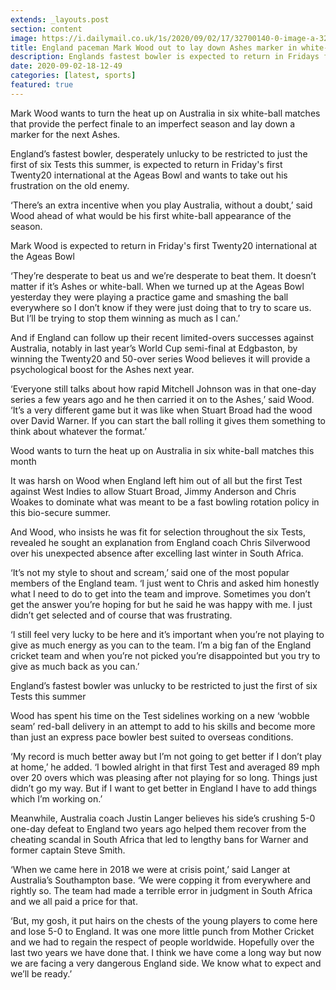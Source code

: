 ```yaml
---
extends: _layouts.post
section: content
image: https://i.dailymail.co.uk/1s/2020/09/02/17/32700140-0-image-a-32_1599065352272.jpg 
title: England paceman Mark Wood out to lay down Ashes marker in white-ball series against Australia 
description: Englands fastest bowler is expected to return in Fridays first Twenty20 international at the Ageas Bowl and wants to take out his frustration on the old enemy. 
date: 2020-09-02-18-12-49 
categories: [latest, sports] 
featured: true 
--- 
```

Mark Wood wants to turn the heat up on Australia in six white-ball matches that provide the perfect finale to an imperfect season and lay down a marker for the next Ashes.

England’s fastest bowler, desperately unlucky to be restricted to just the first of six Tests this summer, is expected to return in Friday's first Twenty20 international at the Ageas Bowl and wants to take out his frustration on the old enemy.

‘There’s an extra incentive when you play Australia, without a doubt,’ said Wood ahead of what would be his first white-ball appearance of the season.

Mark Wood is expected to return in Friday's first Twenty20 international at the Ageas Bowl

‘They’re desperate to beat us and we’re desperate to beat them. It doesn’t matter if it’s Ashes or white-ball. When we turned up at the Ageas Bowl yesterday they were playing a practice game and smashing the ball everywhere so I don’t know if they were just doing that to try to scare us. But I’ll be trying to stop them winning as much as I can.’

And if England can follow up their recent limited-overs successes against Australia, notably in last year’s World Cup semi-final at Edgbaston, by winning the Twenty20 and 50-over series Wood believes it will provide a psychological boost for the Ashes next year.

‘Everyone still talks about how rapid Mitchell Johnson was in that one-day series a few years ago and he then carried it on to the Ashes,’ said Wood. ‘It’s a very different game but it was like when Stuart Broad had the wood over David Warner. If you can start the ball rolling it gives them something to think about whatever the format.’

Wood wants to turn the heat up on Australia in six white-ball matches this month

It was harsh on Wood when England left him out of all but the first Test against West Indies to allow Stuart Broad, Jimmy Anderson and Chris Woakes to dominate what was meant to be a fast bowling rotation policy in this bio-secure summer.

And Wood, who insists he was fit for selection throughout the six Tests, revealed he sought an explanation from England coach Chris Silverwood over his unexpected absence after excelling last winter in South Africa.

‘It’s not my style to shout and scream,’ said one of the most popular members of the England team. ‘I just went to Chris and asked him honestly what I need to do to get into the team and improve. Sometimes you don’t get the answer you’re hoping for but he said he was happy with me. I just didn’t get selected and of course that was frustrating.

‘I still feel very lucky to be here and it’s important when you’re not playing to give as much energy as you can to the team. I’m a big fan of the England cricket team and when you’re not picked you’re disappointed but you try to give as much back as you can.’

England’s fastest bowler was unlucky to be restricted to just the first of six Tests this summer

Wood has spent his time on the Test sidelines working on a new ‘wobble seam’ red-ball delivery in an attempt to add to his skills and become more than just an express pace bowler best suited to overseas conditions.

‘My record is much better away but I’m not going to get better if I don’t play at home,’ he added. ‘I bowled alright in that first Test and averaged 89 mph over 20 overs which was pleasing after not playing for so long. Things just didn’t go my way. But if I want to get better in England I have to add things which I’m working on.’

Meanwhile, Australia coach Justin Langer believes his side’s crushing 5-0 one-day defeat to England two years ago helped them recover from the cheating scandal in South Africa that led to lengthy bans for Warner and former captain Steve Smith.

‘When we came here in 2018 we were at crisis point,’ said Langer at Australia’s Southampton base. ‘We were copping it from everywhere and rightly so. The team had made a terrible error in judgment in South Africa and we all paid a price for that.

‘But, my gosh, it put hairs on the chests of the young players to come here and lose 5-0 to England. It was one more little punch from Mother Cricket and we had to regain the respect of people worldwide. Hopefully over the last two years we have done that. I think we have come a long way but now we are facing a very dangerous England side. We know what to expect and we’ll be ready.’ 

